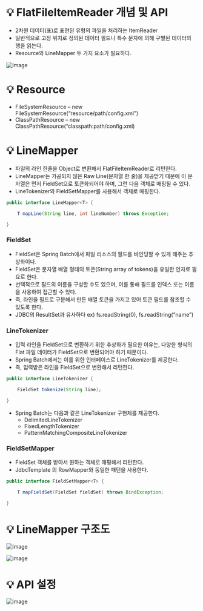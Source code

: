 # 💡 FlatFileItemReader 개념 및 API

- 2차원 데이터(표)로 표현된 유형의 파일을 처리하는 ItemReader
- 일반적으로 고정 위치로 정의된 데이터 필드나 특수 문자에 의해 구별된 데이터의 행을 읽는다.
- Resource와 LineMapper 두 가지 요소가 필요하다.

![image](https://github.com/user-attachments/assets/07c3ebac-b811-4927-b467-a57b083894ec)

# 💡 Resource

- FileSystemResource – new FileSystemResource(“resource/path/config.xml”)
- ClassPathResource – new ClassPathResource(“classpath:path/config.xml)

# 💡 LineMapper

- 파일의 라인 한줄을 Object로 변환해서 FlatFileItemReader로 리턴한다.
- LineMapper는 가공되지 않은 Raw Line(문자열 한 줄)을 제공받기 때문에 이 문자열은 먼저 FieldSet으로 토큰화되어야 하며, 그런 다음 객체로 매핑될 수 있다.
- LineTokenizer와 FieldSetMapper를 사용해서 객체로 매핑한다.

``` java
public interface LineMapper<T> {

    T mapLine(String line, int lineNumber) throws Exception;

}
```

### FieldSet

- FieldSet은 Spring Batch에서 파일 리소스의 필드를 바인딩할 수 있게 해주는 추상화이다.
- FieldSet은 문자열 배열 형태의 토큰(String array of tokens)을 유일한 인자로 필요로 한다.
- 선택적으로 필드의 이름을 구성할 수도 있으며, 이를 통해 필드를 인덱스 또는 이름을 사용하여 접근할 수 있다.
- 즉, 라인을 필드로 구분해서 만든 배열 토큰을 가지고 있어 토큰 필드를 참조할 수 있도록 한다.
- JDBC의 ResultSet과 유사하다 ex) fs.readString(0), fs.readString(“name”)

### LineTokenizer

- 입력 라인을 FieldSet으로 변환하기 위한 추상화가 필요한 이유는, 다양한 형식의 Flat 파일 데이터가 FieldSet으로 변환되어야 하기 때문이다.
- Spring Batch에서는 이를 위한 인터페이스로 LineTokenizer를 제공한다.
- 즉, 입력받은 라인을 FieldSet으로 변환해서 리턴한다.

```java
public interface LineTokenizer {

    FieldSet tokenize(String line);

}
```

- Spring Batch는 다음과 같은 LineTokenizer 구현체를 제공한다.
  - DelimitedLineTokenizer
  - FixedLengthTokenizer
  - PatternMatchingCompositeLineTokenizer

### FieldSetMapper

- FieldSet 객체를 받아서 원하는 객체로 매핑해서 리턴한다.
- JdbcTemplate 의 RowMapper와 동일한 패턴을 사용한다.

```java
public interface FieldSetMapper<T> {

    T mapFieldSet(FieldSet fieldSet) throws BindException;

}
```

# 💡 LineMapper 구조도

![image](https://github.com/user-attachments/assets/b2967a9d-8208-4907-827b-3c374fb54421)

![image](https://github.com/user-attachments/assets/9177ccb4-5ab5-4f5d-8a33-400650761e88)

# 💡 API 설정

![image](https://github.com/user-attachments/assets/e3cc6923-3a48-4b5c-a0c3-1c72fcd982a4)
